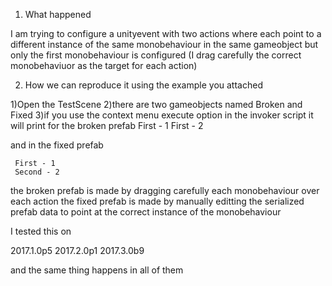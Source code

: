 1. What happened

I am trying to configure a unityevent with two actions where each point to a different instance of the same monobehaviour in the same gameobject but only the first monobehaviour is configured (I drag carefully the correct monobehaviuor as the target for each action)

2. How we can reproduce it using the example you attached

1)Open the TestScene
2)there are two gameobjects named Broken and Fixed
3)if you use the context menu execute option in the invoker script it will
    print 
   for the broken prefab
      First - 1
      First - 2

   and in the fixed prefab

     First - 1
     Second - 2

the broken prefab is made by dragging carefully each monobehaviour over each action
the fixed prefab is made by manually editting the serialized prefab data to point at the correct instance of the monobehaviour

I tested this on 

2017.1.0p5
2017.2.0p1
2017.3.0b9

and the same thing happens in all of them
